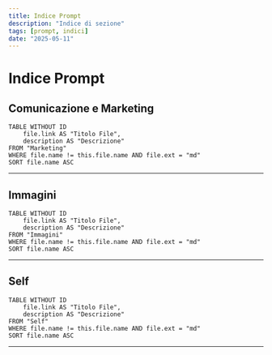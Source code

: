 ```yaml
---
title: Indice Prompt
description: "Indice di sezione"
tags: [prompt, indici]
date: "2025-05-11"
---
```


# Indice Prompt

## Comunicazione e Marketing

```dataview
TABLE WITHOUT ID
    file.link AS "Titolo File",
    description AS "Descrizione"
FROM "Marketing"
WHERE file.name != this.file.name AND file.ext = "md"
SORT file.name ASC
```

---

## Immagini

```dataview
TABLE WITHOUT ID
    file.link AS "Titolo File",
    description AS "Descrizione"
FROM "Immagini"
WHERE file.name != this.file.name AND file.ext = "md"
SORT file.name ASC
```

---

## Self

```dataview
TABLE WITHOUT ID
    file.link AS "Titolo File",
    description AS "Descrizione"
FROM "Self"
WHERE file.name != this.file.name AND file.ext = "md"
SORT file.name ASC
```

---